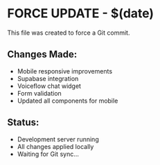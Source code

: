 # FORCE UPDATE - $(date)

This file was created to force a Git commit.

## Changes Made:
- Mobile responsive improvements
- Supabase integration
- Voiceflow chat widget
- Form validation
- Updated all components for mobile

## Status:
- Development server running
- All changes applied locally
- Waiting for Git sync...